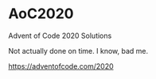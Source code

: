 # AoC2020
 Advent of Code 2020 Solutions
 
 Not actually done on time.
 I know, bad me.

https://adventofcode.com/2020